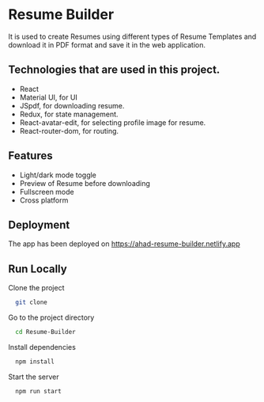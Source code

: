 
# Resume Builder

It is used to create Resumes using different types of Resume Templates and download it in PDF format and save it in the web application.

## Technologies that are used in this project.
  <ul>
    <li>React</li> 
    <li>Material UI, for UI</li>  
    <li>JSpdf, for downloading resume.</li> 
    <li>Redux, for state management.</li>  
    <li>React-avatar-edit, for selecting profile image for resume.</li>
    <li>React-router-dom, for routing.</li>
  </ul>


## Features

- Light/dark mode toggle
- Preview of Resume before downloading
- Fullscreen mode
- Cross platform

## Deployment

The app has been deployed on 
https://ahad-resume-builder.netlify.app


## Run Locally

Clone the project

```bash
  git clone
```

Go to the project directory

```bash
  cd Resume-Builder
```

Install dependencies

```bash
  npm install
```

Start the server

```bash
  npm run start
```

